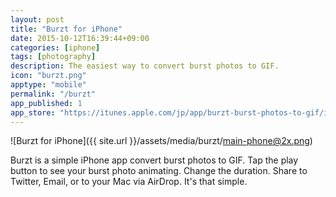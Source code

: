 ```yaml
---
layout: post
title: "Burzt for iPhone"
date: 2015-10-12T16:39:44+09:00
categories: [iphone]
tags: [photography]
description: The easiest way to convert burst photos to GIF.
icon: "burzt.png"
apptype: "mobile"
permalink: "/burzt"
app_published: 1
app_store: "https://itunes.apple.com/jp/app/burzt-burst-photos-to-gif/id1025006634?l=en&mt=8"
---
```


![Burzt for iPhone]({{ site.url }}/assets/media/burzt/main-phone@2x.png)

Burzt is a simple iPhone app convert burst photos to GIF. Tap the play button to see your burst photo animating. Change the duration. Share to Twitter, Email, or to your Mac via AirDrop. It's that simple.
